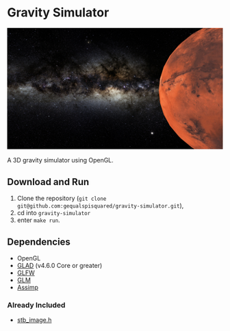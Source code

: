 # Gravity Simulator
<p align="center">
    <img src="./banner.png">
</p>

A 3D gravity simulator using OpenGL. 

## Download and Run
1. Clone the repository (`git clone git@github.com:gequalspisquared/gravity-simulator.git`), 
2. cd into `gravity-simulator`
3. enter `make run`.

## Dependencies
- OpenGL
- [GLAD](https://glad.dav1d.de/) (v4.6.0 Core or greater)
- [GLFW](https://www.glfw.org/)
- [GLM](https://github.com/g-truc/glm)
- [Assimp](https://github.com/assimp/assimp/blob/master/Build.md)

### Already Included
- [stb_image.h](https://github.com/nothings/stb/blob/master/stb_image.h)
